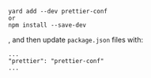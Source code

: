 ```
yard add --dev prettier-conf
or 
npm install --save-dev
```

, and then update `package.json` files with:

```
...
"prettier": "prettier-conf"
...
```
